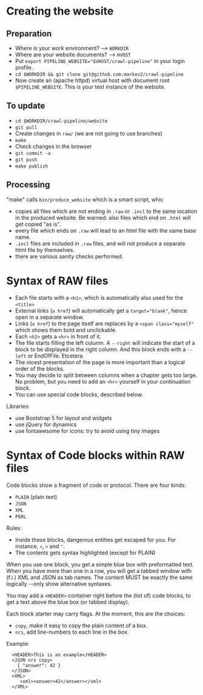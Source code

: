 # Creating the website

## Preparation

 - Where is your work environment? --> `WORKDIR`
 - Where are your website documents?  --> `HVOST`
 - Put `export PIPELINE_WEBSITE="$VHOST/crawl-pipeline"` in your login profile.
 - `cd $WORKDIR && git clone git@github.com:markov2/crawl-pipeline`
 - Now create an (apache httpd) virtual host with document root `$PIPELINE_WEBSITE`.  This is your test instance of the website.

## To update

 - `cd $WORKDIR/crawl-pipeline/website`
 - `git pull`
 - Create changes in `raw/` (we are not going to use branches)
 - `make`
 - Check changes in the browser
 - `git commit -a`
 - `git push`
 - `make publish`

## Processing

"make" calls `bin/produce_website` which is a smart script, whic
  - copies all files which are not ending in `.raw` or `.incl` to the same location in the produced website.  Be warned: also files which end on `.html` will get copied "as is".
  - every file which ends on `.raw` will lead to an html file with the same base name.
  - `.incl` files are included in `.raw` files, and will not produce a separate html file by themselves.
  - there are various sanity checks performed.

# Syntax of RAW files

  - Each file starts with a `<h1>`, which is automatically also used for the `<title>`
  - External links (`a href`) will automatically get a `target="blank"`, hence open in a separate window.
  - Links (`a href`) to the page itself are replaces by a `<span class="myself"` which shows them bold and unclickable.
  - Each `<h2>` gets a `<hr>` in front of it.
  - The file starts filling the left column.  A `--right` will indicate the start of a block to be displayed in the right column.  And this block ends with a `--left` or EndOfFile.  Etcetera.
  - The nicest presentation of the page is more important than a logical order of the blocks.
  - You may decide to split between columns when a chapter gets too large.  No problem, but you need to add an `<hr>` yourself in your continuation block.
  - You can use special code blocks, described below.

Libraries:
  - use Bootstrap 5 for layout and widgets
  - use jQuery for dynamics
  - use fontawesome for icons: try to avoid using tiny images

# Syntax of Code blocks within RAW files

Code blocks show a fragment of code or protocol.  There are four kinds:
   - `PLAIN` (plain text)
   - `JSON`
   - `XML`
   - `PERL`

Rules:
  - Inside these blocks, dangerous entities get escaped for you.  For instance, `<`, `>` and `"`.
  - The contents gets syntax highlighted (except for PLAIN)

When you use one block, you get a simple blue box with preformatted text.  When you have more than one in a row, you will get a tabbed window with (f.i.) XML and JSON as tab names.  The content MUST be exactly the same logically --only show alternative syntaxes.

You may add a `<HEADER>` container right before the (list of) code blocks, to get a text above the blue box (or tabbed display).

Each block starter may carry flags.  At the moment, this are the choices:
   - `copy`, make it easy to copy the plain content of a box.
   - `nrs`, add line-numbers to each line in the box.

Example:
```
  <HEADER>This is an example</HEADER>
  <JSON nrs copy>
    { "answer": 42 }
  </JSON>
  <XML>
     <xml><answer>42</answer></xml>
  </XML>
```
